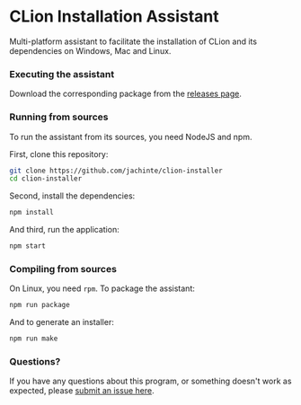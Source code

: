 # CLion Installation Assistant
Multi-platform assistant to facilitate the installation of CLion and its dependencies on Windows, Mac and Linux.

### Executing the assistant

Download the corresponding package from the [releases page](https://github.com/jachinte/clion-installer/releases).

### Running from sources

To run the assistant from its sources, you need NodeJS and npm.

First, clone this repository:

```bash
git clone https://github.com/jachinte/clion-installer
cd clion-installer
```

Second, install the dependencies:

```bash
npm install
```
And third, run the application:

```bash
npm start
```

### Compiling from sources

On Linux, you need `rpm`.
To package the assistant:

```bash
npm run package
```

And to generate an installer:

```bash
npm run make
```

### Questions?

If you have any questions about this program, or something doesn't work as expected, please [submit an issue here](https://github.com/jachinte/clion-installer/issues/new).

